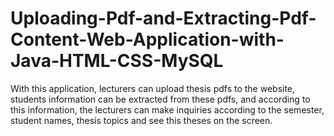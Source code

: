 # Uploading-Pdf-and-Extracting-Pdf-Content-Web-Application-with-Java-HTML-CSS-MySQL
 With this application, lecturers can upload thesis pdfs to the website, students information can be extracted from these pdfs, and according to this information, the lecturers can make inquiries according to the semester, student names, thesis topics and see this theses on the screen. 
